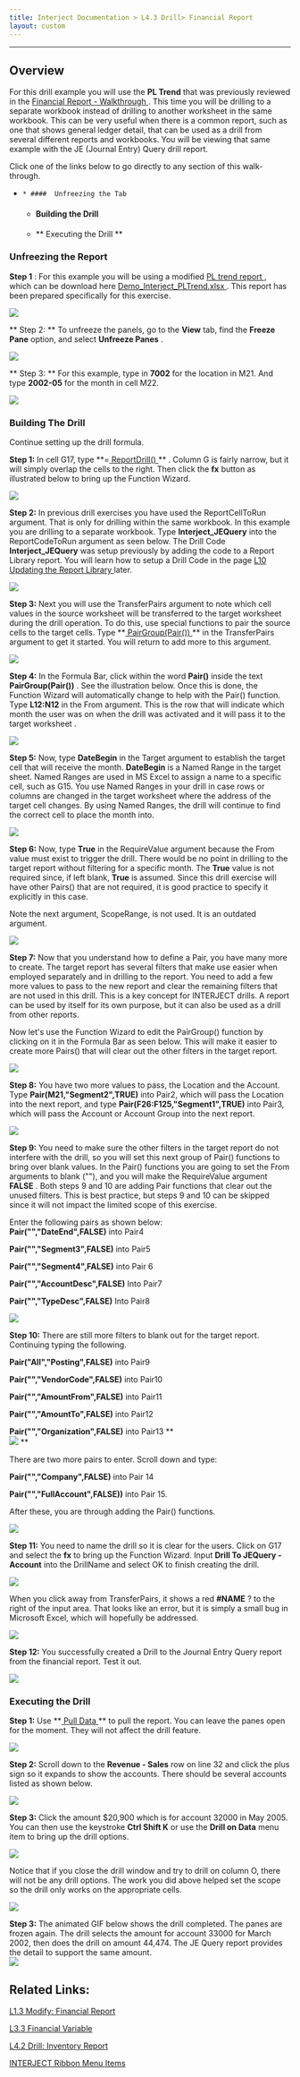 ```yaml
---
title: Interject Documentation > L4.3 Drill> Financial Report
layout: custom
---
```

* * *

##  **Overview**

For this drill example you will use the **PL Trend** that was previously reviewed in the [ Financial Report - Walkthrough ](/wAbout/Financial-Report_128091561.html) . This time you will be drilling to a separate workbook instead of drilling to another worksheet in the same workbook. This can be very useful when there is a common report, such as one that shows general ledger detail, that can be used as a drill from several different reports and workbooks. You will be viewing that same example with the JE  (Journal Entry)  Query drill report. 

Click one of the links below to  go directly to any section of this walk-through. 

  *     * ####  Unfreezing the Tab 

    * ####  Building the Drill 

    * ** Executing the Drill  **



###  Unfreezing the Report 

**Step 1** : For this example you will be using a modified [ PL trend report ](https://interject.atlassian.net/wiki/spaces/ID/pages/128091561/Financial+Report) , which can be download here [ Demo_Interject_PLTrend.xlsx ](/wGetStarted/128409219.html) . This report has been prepared specifically for this exercise. 

![](attachments/128409219/129338926.png)

  


** Step 2:  ** To unfreeze the panels, go to the **View** tab, find the **Freeze Pane** option, and select **Unfreeze Panes** . 

![](attachments/128409219/129339008.png)

  


** Step 3:  ** For this example, type in **7002** for the location in M21. And type **2002-05** for the month in cell M22. 

![](attachments/128409219/129734953.png)

  


###  Building The Drill 

Continue setting up the drill formula. 

**Step 1:** In cell G17, type **=[ ReportDrill() ](/wIndex/61702556.html) ** . Column G is fairly narrow, but it will simply overlap the cells to the right. Then click the **fx** button as illustrated below to bring up the Function Wizard. 

![](attachments/128409219/129340426.png)

  


**Step 2:** In previous drill exercises you have used the ReportCellToRun argument. That is only for drilling within the same workbook. In this example you are drilling to a separate workbook. Type **Interject_JEQuery** into the ReportCodeToRun argument as seen below. The Drill Code **Interject_JEQuery** was setup previously by adding the code to a Report Library report. You will learn how to setup a Drill Code in the page [ L10 Updating the Report Library ](/wGetStarted/L10-Updating-the-Report-Library_62849583.html) later. 

![](attachments/128409219/129367151.png)

  


**Step 3:** Next you will use the  TransferPairs argument to note which cell values in the source worksheet will be transferred to the target worksheet during the drill operation. To do this, use special functions to pair the source cells to the target cells. Type  **[ PairGroup(Pair()) ](/wIndex/81756186.html) ** in the TransferPairs argument to get it started. You will return to add more to this argument. 

![](attachments/128409219/129734523.png)

  


**Step 4:** In the Formula Bar, click within the word **Pair()** inside the text **PairGroup(Pair())** . See the illustration below. Once this is done, the Function Wizard will automatically change to help with the Pair() function. Type **L12:N12** in the From argument. This is the row that will indicate which month the user was on when the drill was activated and it will pass it to the target worksheet  . 

![](attachments/128409219/129734553.png)

  


**Step 5:** Now, type **DateBegin** in the Target argument to establish the target cell that will receive the month. **DateBegin** is a Named Range in the target sheet. Named Ranges are used in MS Excel to assign a name to a specific cell, such as G15. You use Named Ranges in your drill in case rows or columns are changed in the target worksheet where the address of the target cell changes. By using Named Ranges, the drill will continue to find the correct cell to place the month into. 

![](attachments/128409219/129354351.png)

  


**Step 6:** Now, type **True** in the RequireValue argument because the From value must exist to trigger the drill. There would be no point in drilling to the target report without filtering for a specific month. The **True** value is not required since, if left blank, **True** is assumed. Since this drill exercise will have other Pairs() that are not required, it is good practice to specify it explicitly in this case. 

Note the next argument, ScopeRange, is not used. It is an outdated argument. 

![](attachments/128409219/129354615.png)

  


**Step 7:** Now that you understand how to define a Pair, you have many more to create. The target report has several filters that make use easier when employed separately and in drilling to the report. You need to add a few more values to pass to the new report and clear the remaining filters that are not used in this drill. This is a key concept for INTERJECT drills. A report can be used by itself for its own purpose, but it can also be used as a drill from other reports. 

Now let's use the Function Wizard to edit the PairGroup() function by clicking on it in the Formula Bar as seen below. This will make it easier to create more Pairs() that will clear out the other filters in the target report. 

![](attachments/128409219/129354915.png)

  


**Step 8:** You have two more values to pass, the Location and the Account. Type **Pair(M21,"Segment2",TRUE)** into Pair2, which will pass the Location into the next report, and type **Pair(F26:F125,"Segment1",TRUE)** into Pair3, which will pass the Account or Account Group into the next report. 

![](attachments/128409219/129355415.png)

  


**Step 9:** You need to make sure the other filters in the target report do not interfere with the drill, so you will set this next group of Pair() functions to bring over blank values. In the Pair() functions you are going to set the From arguments to blank (""), and you will make the RequireValue argument **FALSE** . Both steps 9 and 10 are adding Pair functions that clear out the unused filters. This is best practice, but steps 9 and 10 can be skipped since it will not impact the limited scope of this exercise. 

Enter the following pairs as shown below:   
**Pair("","DateEnd",FALSE)** into Pair4 

**Pair("","Segment3",FALSE)** into Pair5 

**Pair("","Segment4",FALSE)** into Pair 6 

**Pair("","AccountDesc",FALSE)** Into Pair7 

**Pair("","TypeDesc",FALSE)** Into Pair8 

![](attachments/128409219/129356073.png)

  


**Step 10:** There are still more filters to blank out for the target report. Continuing typing the following. 

**Pair("All","Posting",FALSE)** into Pair9 

**Pair("","VendorCode",FALSE)** into Pair10 

**Pair("","AmountFrom",FALSE)** into Pair11 

**Pair("","AmountTo",FALSE)** into Pair12 

**Pair("","Organization",FALSE)** into Pair13 **  
![](attachments/128409219/129356730.png) **

  


There are two more pairs to enter. Scroll down and type: 

**Pair("","Company",FALSE)** into Pair 14 

**Pair("","FullAccount",FALSE))** into Pair 15. 

After these, you are through adding the Pair() functions. 

![](attachments/128409219/129356814.png)

  


**Step 11:** You need to name the drill so it is clear for the users. Click on G17 and select the **fx** to bring up the Function Wizard. Input **Drill To JEQuery - Account** into the DrillName and select OK to finish creating the drill. 

![](attachments/128409219/129356913.png)

  


When you click away from TransferPairs, it shows a red **#NAME** ? to the right of the input area. That looks like an error, but it is simply a small bug in Microsoft Excel, which will hopefully be addressed. 

![](attachments/128409219/129357549.png)

  


**Step 12:** You successfully created a Drill to the Journal Entry Query report from the financial report. Test it out. 

![](attachments/128409219/129356993.png)

###  Executing the Drill 

**Step 1:** Use **[ Pull Data ](/wPortal/INTERJECT-Ribbon-Menu-Items_83689479.html) ** to pull the report. You can leave the panes open for the moment. They will not affect the drill feature. 

![](attachments/128409219/129434635.png)

  


**Step 2:** Scroll down to the **Revenue - Sales** row on line 32 and click the plus sign so it expands to show the accounts. There should be several accounts listed as shown below. 

![](attachments/128409219/129367046.png)

  


**Step 3:** Click the amount $20,900 which is for account 32000 in May 2005. You can then use the keystroke **Ctrl Shift K** or use the **Drill on Data** menu item to bring up the drill options. 

![](attachments/128409219/129434695.png)

  


Notice that if you close the drill window and try to drill on column O, there will not be any drill options. The work you did above helped set the scope so the drill only works on the appropriate cells. 

![](attachments/128409219/129434726.png)

  


**Step 3:** The animated GIF below shows the drill completed. The panes are frozen again. The drill selects the amount for account 33000 for March 2002, then does the drill on amount 44,474. The JE Query report provides the detail to support the same amount.   
![](attachments/128409219/129357088.gif)

  


##  Related Links: 

[ L1.3 Modify: Financial Report ](/wGetStarted/128429053.html)

[ L3.3 Financial Variable ](/wGetStarted/L3.3-Financial-Variable_128421724.html)

[ L4.2 Drill: Inventory Report ](/wGetStarted/128409138.html)

[ INTERJECT Ribbon Menu Items ](INTERJECT-Ribbon-Menu-Items_83689479.html)
